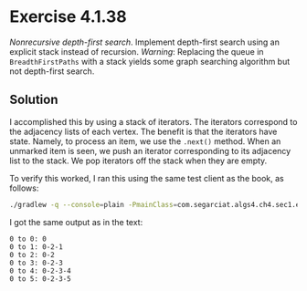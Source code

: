 # Exercise 4.1.38

*Nonrecursive depth-first search*. Implement depth-first search using an
explicit stack instead of recursion. *Warning*: Replacing the queue in
`BreadthFirstPaths` with a stack yields some graph searching algorithm
but not depth-first search.

## Solution

I accomplished this by using a stack of iterators. The iterators correspond
to the adjacency lists of each vertex. The benefit is that the iterators
have state. Namely, to process an item, we use the `.next()` method. When
an unmarked item is seen, we push an iterator corresponding to its adjacency
list to the stack. We pop iterators off the stack when they are empty.

To verify this worked, I ran this using the same test client as the book,
as follows:

```bash
./gradlew -q --console=plain -PmainClass=com.segarciat.algs4.ch4.sec1.ex38.NonRecursiveDFSPaths run --args='algs4-data/tinyCG.txt 0'
```

I got the same output as in the text:

```text
0 to 0: 0
0 to 1: 0-2-1
0 to 2: 0-2
0 to 3: 0-2-3
0 to 4: 0-2-3-4
0 to 5: 0-2-3-5
```